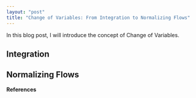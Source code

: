 ```yaml
---
layout: "post"
title: "Change of Variables: From Integration to Normalizing Flows"
---
```


In this blog post, I will introduce the concept of Change of Variables.

## Integration


## Normalizing Flows

__References__

